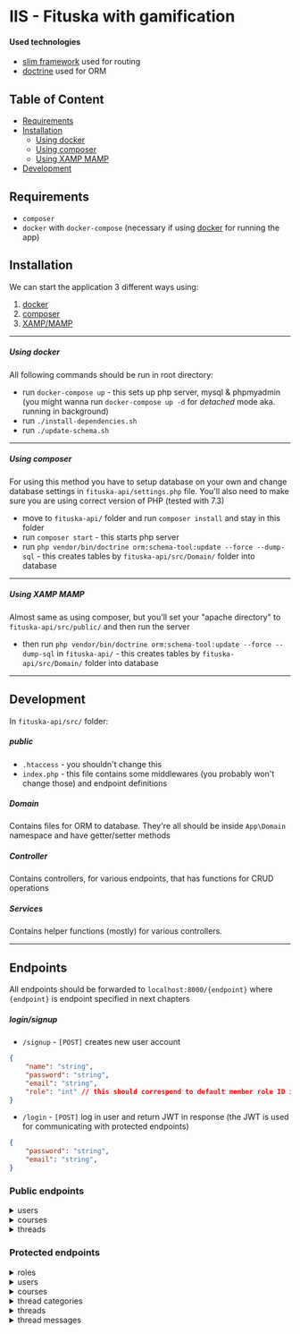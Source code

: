 # IIS - Fituska with gamification
#### Used technologies
- [slim framework](https://www.slimframework.com/) used for routing
- [doctrine](https://www.doctrine-project.org/index.html) used for ORM

## Table of Content
* [Requirements](#requirements)
* [Installation](#installation)
    * [Using docker](#using-docker)
    * [Using composer](#using-composer)
    * [Using XAMP MAMP](#using-xamp-mamp)
* [Development](#development)

## Requirements
- `composer`
- `docker` with `docker-compose` (necessary if using [docker](#using-docker) for running the app)

## Installation
We can start the application 3 different ways using:
1. [docker](#using-docker)
2. [composer](#using-composer) 
3. [XAMP/MAMP](#using-xamp-mamp)
___
##### Using docker
All following commands should be run in root directory:
- run `docker-compose up` - this sets up php server, mysql & phpmyadmin (you might wanna run `docker-compose up -d` for _detached_ mode aka. running in background)
- run `./install-dependencies.sh`
- run `./update-schema.sh`
___
##### Using composer
For using this method you have to setup database on your own and change database settings in `fituska-api/settings.php` file. You'll also need to make sure you are using correct version of PHP (tested with 7.3)
- move to `fituska-api/` folder and run `composer install` and stay in this folder
- run `composer start` - this starts php server
- run `php vendor/bin/doctrine orm:schema-tool:update --force --dump-sql` - this creates tables by `fituska-api/src/Domain/` folder into database
___
##### Using XAMP MAMP
Almost same as using composer, but you'll set your "apache directory" to `fituska-api/src/public/` and then run the server
- then run `php vendor/bin/doctrine orm:schema-tool:update --force --dump-sql` in `fituska-api/` - this creates tables by `fituska-api/src/Domain/` folder into database

___
## Development
In `fituska-api/src/` folder:

##### public
- `.htaccess` - you shouldn't change this
- `index.php` - this file contains some middlewares (you probably won't change those) and endpoint definitions 

##### Domain
Contains files for ORM to database. They're all should be inside `App\Domain` namespace and have getter/setter methods

##### Controller
Contains controllers, for various endpoints, that has functions for CRUD operations

##### Services
Contains helper functions (mostly) for various controllers.

___
## Endpoints
All endpoints should be forwarded to `localhost:8000/{endpoint}` where `{endpoint}` is endpoint specified in next chapters

##### login/signup
- `/signup` - `[POST]` creates new user account

```json
{
    "name": "string",
    "password": "string",
    "email": "string",
    "role": "int" // this should correspond to default member role ID in database
}
```

- `/login` - `[POST]` log in user and return JWT in response (the JWT is used for communicating with protected endpoints)

```json
{
    "password": "string",
    "email": "string",
}
```

### Public endpoints
<details>
<summary>users</summary>

- `/users/{id}/get` get user by id
- `/users/email/{email}/get` - get users by email
- `/users/name/{name}/get` - get users by name

</details>

<details>
<summary>courses</summary>

- `/courses/get` - get all courses
- `/courses/get/approved` - get all approved courses (this should be used most probably by users to browse)
- `/courses/{code}/get` - get course by unique course code

</details>

<details>
<summary>threads</summary>

- `/courses/{coude}/threads/get` - get threads for course with specified course code
- `/threads/title/{title}/get` - get thread by title
- `/threads/id/{id}/get` - get thread and all it's messages (not yet implemented) by thread id

</details>


### Protected endpoints
<details>
<summary>roles</summary>

This endpoint should be only accessed by user with role that has name `admin`
- `/roles` - get all available roles
- `/roles/add/{name}` - `[POST]` add new role with specified name
- `/roles/{id}/{name}` - `[PUT]` update existing role with id to new name
- `/roles/{id}` - `[DELETE]` delete role with ID

</details>

<details>
<summary>users</summary>

- `/users` - gets all users (probably won't be necessary?)
- `/users/{userID}/role/{roleID}` - `[PUT]` update role of user with specified id (only user with admin role is able to change those)

</details>

<details>
<summary>courses</summary>

- `/courses/get/not-approved` - gets all yet not approved courses (only if user role equals to 'moderator' or 'admin')
- `/courses/add` - `[POST]` add new course

```json
{
    "code": "string",
    "name": "string"
}
```

- `/courses/{code}/approve` - `[PUT]` approves course with specified course code (only if user's role is 'moderator' or 'admin')

</details>

<details>
<summary>thread categories</summary>

All of those endpoints are for lecturer of course only
- `/courses/{code}/get/categories` - get all thread categories for specified course with course code
- `/categories/add` - `[POST]` add new thread category for course

```json
{
    "name": "string",
    "course_code": "string"
}
```

- `/categories/{id}/update` - `[PUT]` update thread category with specified id

```json
{
    "name": "string"
}
```

- `/categories/{id}/delete` - `[DELETE]` delete existing category with specified id

</details>

<details>
<summary>threads</summary>

- `/threads/add` - `[POST]` add new thread (only for enrolled students (not yet done) or lecturer of course)

```json
{
    "course_code": "string",
    "title": "string",
    "category": "int",
    "message": "string" // will have message attachments in the future
}
```

- `/threads/{id}/close` - `[PUT]` close existing thread, can be only done by lecturer of course (waiting for gamification features)

- `/threads/{id}/delete` - `[DELETE]` delete thread with specified id (only for author of thread or lecturer of course)

</details>

<details>
<summary>thread messages</summary>

Because users should get points for correct answers they shouldn't be able to change/delete their messages
- `/threads/{id}/messages/add` - `[POST]` add new message to thread

```json
{
    "message": "string"
}
```

</details>